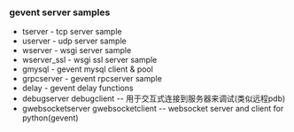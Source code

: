 ### gevent server samples ###

- tserver - tcp server sample 
- userver - udp server sample 
- wserver - wsgi server sample 
- wserver_ssl - wsgi ssl server sample 
- gmysql - gevent mysql client & pool
- grpcserver - gevent rpcserver sample
- delay - gevent delay functions  
- debugserver debugclient -- 用于交互式连接到服务器来调试(类似远程pdb)
- gwebsocketserver gwebsocketclient -- websocket server and client for python(gevent)
